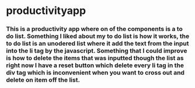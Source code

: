 # productivityapp
### This is a productivity app where on of the components is a to do list. Something I liked about my to do list is how it works, the to do list is an unodered list where it add the text from the input into the li tag by the javascript. Something that I could improve is how to delete the items that was inputted though the list as right now I have a reset button which delete every li tag in the div tag which is inconvenient when you want to cross out and delete on item off the list.
